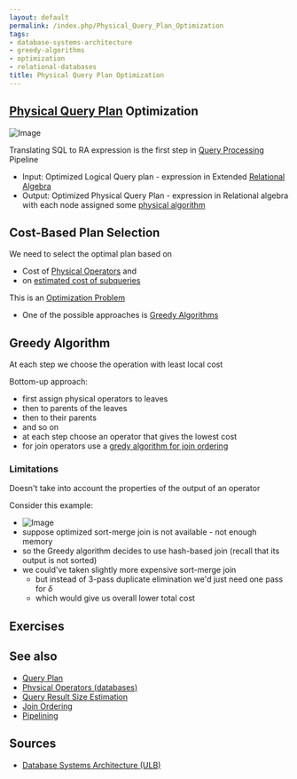 ```yaml
---
layout: default
permalink: /index.php/Physical_Query_Plan_Optimization
tags:
- database-systems-architecture
- greedy-algorithms
- optimization
- relational-databases
title: Physical Query Plan Optimization
---
```

## [Physical Query Plan](Query_Plan#Physical_Query_Plan) Optimization
<img src="https://raw.github.com/alexeygrigorev/wiki-figures/master/ulb/dbsa/query-processing-3rd.png" alt="Image">

Translating SQL to RA expression is the first step in [Query Processing](Query_Processing) Pipeline
- Input: Optimized Logical Query plan - expression in Extended [Relational Algebra](Relational_Algebra)
- Output: Optimized Physical Query Plan - expression in Relational algebra with each node assigned some [physical algorithm](Physical_Operators_(databases))


## Cost-Based Plan Selection
We need to select the optimal plan based on 
- Cost of [Physical Operators](Physical_Operators_(databases)) and 
- on [estimated cost of subqueries](Query_Result_Size_Estimation)

This is an [Optimization Problem](Optimization_Problem)
- One of the possible approaches is [Greedy Algorithms](Greedy_Algorithms)


## Greedy Algorithm
At each step we choose the operation with least local cost

Bottom-up approach:
- first assign physical operators to leaves 
- then to parents of the leaves 
- then to their parents 
- and so on
- at each step choose an operator that gives the lowest cost
- for join operators use a [gredy algorithm for join ordering](Join_Ordering#Greedy_Algorithm)

### Limitations
Doesn't take into account the properties of the output of an operator

Consider this example:
- <img src="https://raw.github.com/alexeygrigorev/wiki-figures/master/ulb/dbsa/plan-selection-bad.png" alt="Image">
- suppose optimized sort-merge join is not available - not enough memory
- so the Greedy algorithm decides to use hash-based join (recall that its output is not sorted)
- we could've taken slightly more expensive sort-merge join 
  - but instead of 3-pass duplicate elimination we'd just need one pass for $\delta$
  - which would give us overall lower total cost


## Exercises
<!-- Main: Query Plan Selection Exercises -->

## See also
- [Query Plan](Query_Plan)
- [Physical Operators (databases)](Physical_Operators_(databases))
- [Query Result Size Estimation](Query_Result_Size_Estimation)
- [Join Ordering](Join_Ordering)
- [Pipelining](Pipelining)

## Sources
- [Database Systems Architecture (ULB)](Database_Systems_Architecture_(ULB))
